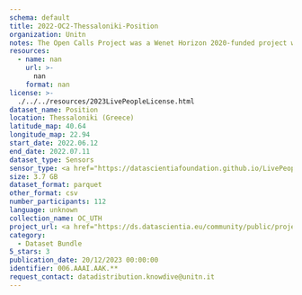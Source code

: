 ```yaml
---
schema: default
title: 2022-OC2-Thessaloniki-Position
organization: Unitn
notes: The Open Calls Project was a Wenet Horizon 2020-funded project with the goal of developing a diversity-aware, machine-mediated paradigm for social interactions. It collected information on the diversity and social contribution activities of the students at the University of Thessaly (UTH) in Greece. The purpose of this research was to gather and study the diversity of students (in terms of subject and level of study, age, gender, personality traits, moral and social values, beliefs, and attitudes towards others and life) participating in social contribution activities. The i-Log application was used to collect sensor data and time diaries from participants over the course of the study. Two questionnaires were also administered to respondents to gather demographic, profiling data, and student career information.
resources:
  - name: nan
    url: >-
      nan
    format: nan
license: >-
  ./../../resources/2023LivePeopleLicense.html
dataset_name: Position
location: Thessaloniki (Greece)
latitude_map: 40.64
longitude_map: 22.94
start_date: 2022.06.12
end_date: 2022.07.11
dataset_type: Sensors
sensor_type: <a href="https://datascientiafoundation.github.io/LivePeople/datasets/2022-OC2-Thessaloniki-Proximity%20Event/">proximity</a>, <a href="https://datascientiafoundation.github.io/LivePeople/datasets/2022-OC2-Thessaloniki-Magnetic%20Field%20Event/">magnetic field</a>, <a href="https://datascientiafoundation.github.io/LivePeople/datasets/2022-OC2-Thessaloniki-Location%20Event%20Per%20Time%20RD/">location event per time RD</a> 
size: 3.7 GB
dataset_format: parquet
other_format: csv
number_participants: 112
language: unknown
collection_name: OC_UTH
project_url: <a href="https://ds.datascientia.eu/community/public/projects/1e465a20-1650-42f7-88d4-d7b1b8ed6bb8">https://ds.datascientia.eu/community/public/projects/1e465a20-1650-42f7-88d4-d7b1b8ed6bb8</a>
category:
  - Dataset Bundle
5_stars: 3
publication_date: 20/12/2023 00:00:00
identifier: 006.AAAI.AAK.**
request_contact: datadistribution.knowdive@unitn.it
---
```

